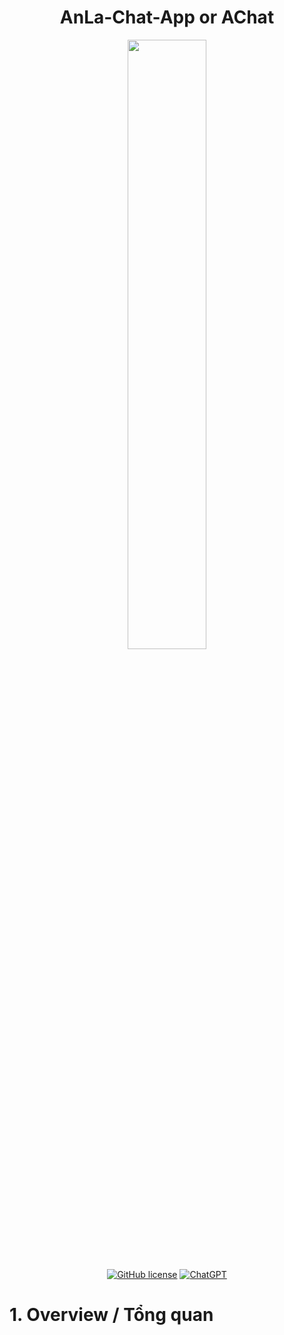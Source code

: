 <h1 align="center">AnLa-Chat-App or AChat</h1>
<p align="center">
  <img src="https://user-images.githubusercontent.com/90229487/212619385-e9045af7-c284-4839-a11f-a9ab3e5af3f4.png" width = "50%">
  <br><br>
  <a href="https://www.apache.org/licenses/LICENSE-2.0"><img src="https://img.shields.io/github/license/exadel-inc/CompreFace" alt="GitHub license"/></a>
  <a href="https://cloudinary.com/"><img src="https://img.shields.io/badge/Cloud-Cloudinary-blue" alt="ChatGPT"></a>
</p>


# 1. Overview / Tổng quan
